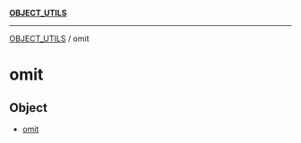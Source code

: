 [**OBJECT_UTILS**](../README.md)

***

[OBJECT_UTILS](../README.md) / omit

# omit

## Object

- [omit](functions/omit.md)
